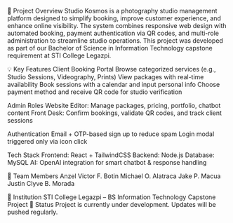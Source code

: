 📝 Project Overview
Studio Kosmos is a photography studio management platform designed to simplify booking, improve customer experience, and enhance online visibility. 
The system combines responsive web design with automated booking, payment authentication via QR codes, and multi-role administration to streamline studio operations.
This project was developed as part of our Bachelor of Science in Information Technology capstone requirement at STI College Legazpi.

💡 Key Features
Client Booking Portal
Browse categorized services (e.g., Studio Sessions, Videography, Prints)
View packages with real-time availability
Book sessions with a calendar and input personal info
Choose payment method and receive QR code for studio verification

Admin Roles
Website Editor: Manage packages, pricing, portfolio, chatbot content
Front Desk: Confirm bookings, validate QR codes, and track client sessions

Authentication
Email + OTP-based sign up to reduce spam
Login modal triggered only via icon click

Tech Stack
Frontend: React + TailwindCSS
Backend: Node.js
Database: MySQL
AI: OpenAI integration for smart chatbot & response handling

👥 Team Members
Anzel Victor F. Botin
Michael O. Alatraca
Jake P. Macua
Justin Clyve B. Morada

🏫 Institution
STI College Legazpi – BS Information Technology Capstone Project
🚧 Status
Project is currently under development. Updates will be pushed regularly.
